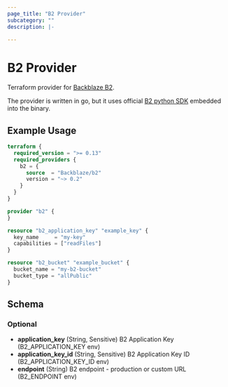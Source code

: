 ```yaml
---
page_title: "B2 Provider"
subcategory: ""
description: |-
  
---
```

# B2 Provider

Terraform provider for [Backblaze B2](https://www.backblaze.com/b2/).

The provider is written in go, but it uses official [B2 python SDK](https://github.com/Backblaze/b2-sdk-python) embedded into the binary.

## Example Usage
```terraform
terraform {
  required_version = ">= 0.13"
  required_providers {
    b2 = {
      source  = "Backblaze/b2"
      version = "~> 0.2"
    }
  }
}

provider "b2" {
}

resource "b2_application_key" "example_key" {
  key_name     = "my-key"
  capabilities = ["readFiles"]
}

resource "b2_bucket" "example_bucket" {
  bucket_name = "my-b2-bucket"
  bucket_type = "allPublic"
}
```

<!-- schema generated by tfplugindocs -->
## Schema

### Optional

- **application_key** (String, Sensitive) B2 Application Key (B2_APPLICATION_KEY env)
- **application_key_id** (String, Sensitive) B2 Application Key ID (B2_APPLICATION_KEY_ID env)
- **endpoint** (String) B2 endpoint - production or custom URL (B2_ENDPOINT env)
